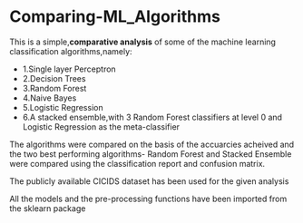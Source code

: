 # Comparing-ML_Algorithms

This is a simple,**comparative analysis** of some of the machine learning classification algorithms,namely:
* 1.Single layer Perceptron 
* 2.Decision Trees
* 3.Random Forest
* 4.Naive Bayes
* 5.Logistic Regression
* 6.A stacked ensemble,with 3 Random Forest classifiers at level 0 and Logistic Regression as the meta-classifier

The algorithms were compared on the basis of the accuarcies acheived and the two best performing algorithms- Random Forest and Stacked Ensemble were compared
using the classification report and confusion matrix.

The publicly available CICIDS dataset has been used for the given analysis

All the models and the pre-processing functions have been imported from the sklearn package
